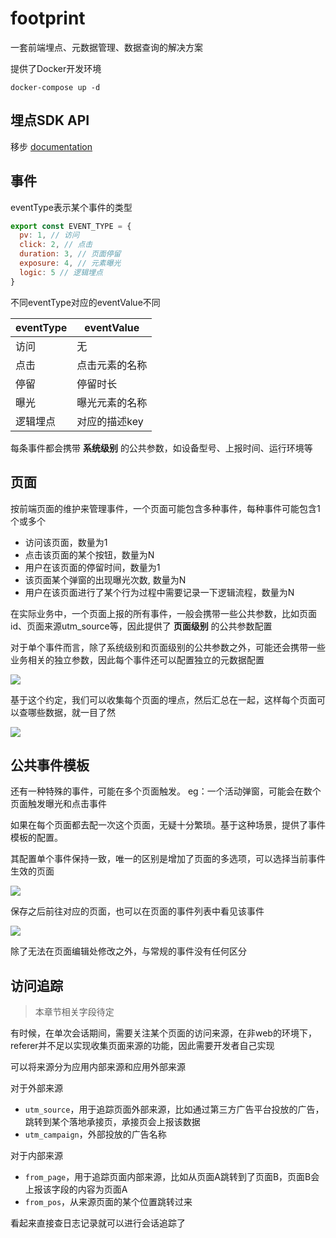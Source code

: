 
footprint
===

一套前端埋点、元数据管理、数据查询的解决方案

提供了Docker开发环境
```
docker-compose up -d
```

## 埋点SDK API

移步 [documentation](./packages/sdk/README.md)

## 事件

eventType表示某个事件的类型
```js
export const EVENT_TYPE = {
  pv: 1, // 访问
  click: 2, // 点击
  duration: 3, // 页面停留
  exposure: 4, // 元素曝光
  logic: 5 // 逻辑埋点
}
```

不同eventType对应的eventValue不同

| eventType | eventValue     |
| --------- | -------------- |
| 访问      | 无             |
| 点击      | 点击元素的名称 |
| 停留      | 停留时长       |
| 曝光      | 曝光元素的名称 |
| 逻辑埋点  | 对应的描述key  |

每条事件都会携带 **系统级别** 的公共参数，如设备型号、上报时间、运行环境等

## 页面

按前端页面的维护来管理事件，一个页面可能包含多种事件，每种事件可能包含1个或多个
* 访问该页面，数量为1
* 点击该页面的某个按钮，数量为N
* 用户在该页面的停留时间，数量为1
* 该页面某个弹窗的出现曝光次数, 数量为N
* 用户在该页面进行了某个行为过程中需要记录一下逻辑流程，数量为N

在实际业务中，一个页面上报的所有事件，一般会携带一些公共参数，比如页面id、页面来源utm_source等，因此提供了 **页面级别** 的公共参数配置

对于单个事件而言，除了系统级别和页面级别的公共参数之外，可能还会携带一些业务相关的独立参数，因此每个事件还可以配置独立的元数据配置

![](http://img.shymean.com/oPic/1648717369694_891.png)

基于这个约定，我们可以收集每个页面的埋点，然后汇总在一起，这样每个页面可以查哪些数据，就一目了然

![](http://img.shymean.com/oPic/1648718123402_184.png)

## 公共事件模板

还有一种特殊的事件，可能在多个页面触发。 eg：一个活动弹窗，可能会在数个页面触发曝光和点击事件

如果在每个页面都去配一次这个页面，无疑十分繁琐。基于这种场景，提供了事件模板的配置。

其配置单个事件保持一致，唯一的区别是增加了页面的多选项，可以选择当前事件生效的页面

![](http://img.shymean.com/oPic/1648718381606_120.png)

保存之后前往对应的页面，也可以在页面的事件列表中看见该事件

![](http://img.shymean.com/oPic/1648718454525_380.png)

除了无法在页面编辑处修改之外，与常规的事件没有任何区分

## 访问追踪

> 本章节相关字段待定

有时候，在单次会话期间，需要关注某个页面的访问来源，在非web的环境下，referer并不足以实现收集页面来源的功能，因此需要开发者自己实现

可以将来源分为应用内部来源和应用外部来源

对于外部来源
* `utm_source`，用于追踪页面外部来源，比如通过第三方广告平台投放的广告，跳转到某个落地承接页，承接页会上报该数据
* `utm_campaign`，外部投放的广告名称

对于内部来源
* `from_page`，用于追踪页面内部来源，比如从页面A跳转到了页面B，页面B会上报该字段的内容为页面A
* `from_pos`，从来源页面的某个位置跳转过来

看起来直接查日志记录就可以进行会话追踪了
